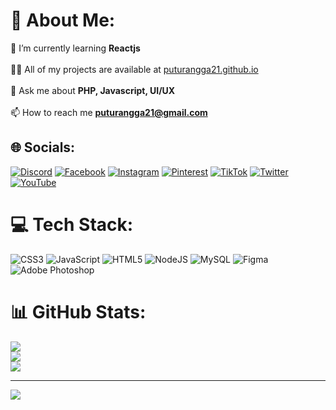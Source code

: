 # 💫 About Me:
🌱 I’m currently learning **Reactjs**<br><br>👨‍💻 All of my projects are available at [puturangga21.github.io](https://puturangga21.github.io/)<br><br>💬 Ask me about **PHP, Javascript, UI/UX**<br><br>📫 How to reach me **puturangga21@gmail.com**<br>


## 🌐 Socials:
[![Discord](https://img.shields.io/badge/Discord-%237289DA.svg?logo=discord&logoColor=white)](htttps://discord.gg/https://discord.gg/q8yQXktD)
[![Facebook](https://img.shields.io/badge/Facebook-%231877F2.svg?logo=Facebook&logoColor=white)](https://facebook.com/100009707918378) 
[![Instagram](https://img.shields.io/badge/Instagram-%23E4405F.svg?logo=Instagram&logoColor=white)](https://instagram.com/puturangga21) 
[![Pinterest](https://img.shields.io/badge/Pinterest-%23E60023.svg?logo=Pinterest&logoColor=white)](https://pinterest.com/puturangga21) 
[![TikTok](https://img.shields.io/badge/TikTok-%23000000.svg?logo=TikTok&logoColor=white)](https://tiktok.com/@puturangga21) 
[![Twitter](https://img.shields.io/badge/Twitter-%231DA1F2.svg?logo=Twitter&logoColor=white)](https://twitter.com/puturangga21) 
[![YouTube](https://img.shields.io/badge/YouTube-%23FF0000.svg?logo=YouTube&logoColor=white)](https://youtube.com/c/UC-v2zEW6kC8AwIGfJFFxiPg) 

# 💻 Tech Stack:
![CSS3](https://img.shields.io/badge/css3-%231572B6.svg?style=for-the-badge&logo=css3&logoColor=white) ![JavaScript](https://img.shields.io/badge/javascript-%23323330.svg?style=for-the-badge&logo=javascript&logoColor=%23F7DF1E) ![HTML5](https://img.shields.io/badge/html5-%23E34F26.svg?style=for-the-badge&logo=html5&logoColor=white) ![NodeJS](https://img.shields.io/badge/node.js-6DA55F?style=for-the-badge&logo=node.js&logoColor=white) ![MySQL](https://img.shields.io/badge/mysql-%2300f.svg?style=for-the-badge&logo=mysql&logoColor=white) ![Figma](https://img.shields.io/badge/figma-%23F24E1E.svg?style=for-the-badge&logo=figma&logoColor=white) ![Adobe Photoshop](https://img.shields.io/badge/adobephotoshop-%2331A8FF.svg?style=for-the-badge&logo=adobephotoshop&logoColor=white)

# 📊 GitHub Stats:
![](https://github-readme-stats.vercel.app/api?username=puturangga21&theme=react&hide_border=false&include_all_commits=false&count_private=false)<br/>
![](https://github-readme-streak-stats.herokuapp.com/?user=puturangga21&theme=react&hide_border=false)<br/>
![](https://github-readme-stats.vercel.app/api/top-langs/?username=puturangga21&theme=react&hide_border=false&include_all_commits=false&count_private=false&layout=compact)

---
[![](https://visitcount.itsvg.in/api?id=puturangga21&label=Profile%20Views&color=0&icon=5&pretty=true)](https://visitcount.itsvg.in)
